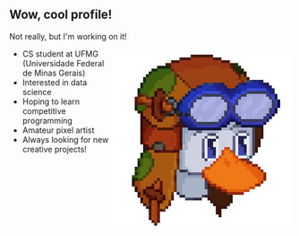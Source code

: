## Wow, cool profile!

Not really, but I'm working on it!

<p>
  <img align="right" src="https://github.com/matp30/matp30/blob/38f728673d89795da8fd38782b738718d8b61616/ProfileImage.png" />
</p>


- CS student at UFMG (Universidade Federal de Minas Gerais)
- Interested in data science
- Hoping to learn competitive programming
- Amateur pixel artist
- Always looking for new creative projects!
